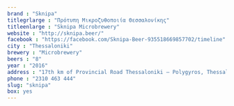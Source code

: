 ```yaml
---
brand : "Sknipa"
titlegrlarge : "Πρότυπη Μικροζυθοποιία Θεσσαλονίκης"
titleenlarge : "Sknipa Microbrewery"
website : "http://sknipa.beer/"
facebook : "https://facebook.com/Sknipa-Beer-935518669857702/timeline"
city : "Thessaloniki"
brewery : "Microbrewery"
beers : "8"
year : "2016"
address : "17th km of Provincial Road Thessaloniki – Polygyros, Thessaloniki, 570 01, Greece"
phone : "2310 463 444"
slug: "sknipa"
box: yes
---
```


